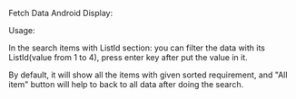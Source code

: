 Fetch Data Android Display:

Usage:

In the search items with ListId section: you can filter the data with its ListId(value from 1 to 4), press enter key after put the value in it.

By default, it will show all the items with given sorted requirement, and "All item" button will help to back to all data after doing the search.
